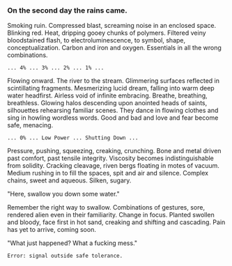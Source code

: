 ### On the second day the rains came.

Smoking ruin. Compressed blast, screaming noise in an enclosed space. Blinking red. Heat, dripping gooey chunks of polymers. Filtered veiny bloodstained flash, to electroluminescence, to symbol, shape, conceptualization. Carbon and iron and oxygen. Essentials in all the wrong combinations.

`... 4% ... 3% ... 2% ... 1% ...`

Flowing onward. The river to the stream. Glimmering surfaces reflected in scintillating fragments. Mesmerizing lucid dream, falling into warm deep water headfirst. Airless void of infinite embracing. Breathe, breathing, breathless. Glowing halos descending upon anointed heads of saints, silhouettes rehearsing familiar scenes. They dance in flowing clothes and sing in howling wordless words. Good and bad and love and fear become safe, menacing.

`... 0% ... Low Power ... Shutting Down ...`

Pressure, pushing, squeezing, creaking, crunching. Bone and metal driven past comfort, past tensile integrity. Viscosity becomes indistinguishable from solidity. Cracking cleavage, riven bergs floating in motes of vacuum. Medium rushing in to fill the spaces, spit and air and silence. Complex chains, sweet and aqueous. Silken, sugary.

"Here, swallow you down some water."

Remember the right way to swallow. Combinations of gestures, sore, rendered alien even in their familiarity. Change in focus. Planted swollen and bloody, face first in hot sand, creaking and shifting and cascading. Pain has yet to arrive, coming soon.

"What just happened? What a fucking mess."

`Error: signal outside safe tolerance.`
